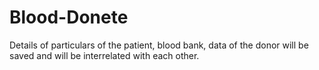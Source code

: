 # Blood-Donete
 Details of particulars of the patient, blood bank, data of the donor will be saved and will be interrelated with each other.

